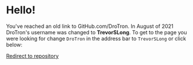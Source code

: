 # Hello! 
You've reached an old link to GitHub.com/DroTron. In August of 2021 DroTron's username was changed to **TrevorSLong**. To get to the page you were looking for change `DroTron` in the address bar to `TrevorSLong` or click below:

[Redirect to repository](https://github.com/TrevorSLong/Windows-Tools)
